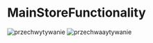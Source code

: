 # MainStoreFunctionality
![przechwytywanie](https://user-images.githubusercontent.com/30668073/46586100-de0c4600-ca79-11e8-832d-2401aea7cb3f.PNG)
![przechwaaytywanie](https://user-images.githubusercontent.com/30668073/46586102-df3d7300-ca79-11e8-8727-236a16c2efe3.PNG)
